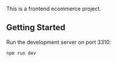 This is a frontend ecommerce project.

## Getting Started

Run the development server on port 3310:

```bash
npm run dev
```
